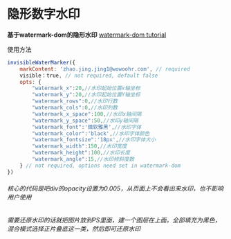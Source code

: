 # 隐形数字水印

**基于watermark-dom的隐形水印**
[watermark-dom tutorial](https://github.com/saucxs/watermark-dom "watermark-dom tutorial")

使用方法
```javascript
invisibleWaterMarker({
	markContent: 'zhao.jing.jing1@wowoohr.com', // required
	visible：true, // not required, default false
	opts: {
		"watermark_x":20,//水印起始位置x轴坐标
		"watermark_y":20,//水印起始位置Y轴坐标
		"watermark_rows":0,//水印行数
		"watermark_cols":0,//水印列数
		"watermark_x_space":100,//水印x轴间隔
		"watermark_y_space":50,//水印y轴间隔
		"watermark_font":'微软雅黑',//水印字体
		"watermark_color":'black',//水印字体颜色
		"watermark_fontsize":'18px',//水印字体大小
		"watermark_width":150,//水印宽度
		"watermark_height":100,//水印长度
		"watermark_angle":15,//水印倾斜度数
	} // not required, options need set in watermark-dom
})
```

###### 核心的代码是吧div的opacity设置为0.005，从页面上不会看出来水印，也不影响用户使用
###### 需要还原水印的话就把图片放到PS里面，建一个图层在上面。全部填充为黑色，混合模式选择正片叠底这一类，然后即可还原水印

